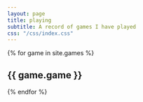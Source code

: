 ```yaml
---
layout: page
title: playing
subtitle: A record of games I have played
css: "/css/index.css"
---
```


<div>
  {% for game in site.games %}    
    <h2>{{ game.game }}</h2>
  {% endfor %}
</div>
